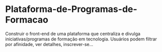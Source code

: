 # Plataforma-de-Programas-de-Formacao
Construir o front-end de uma plataforma que centraliza e divulga iniciativas/programas de formação em tecnologia. Usuários podem filtrar por afinidade, ver detalhes, inscrever-se...
